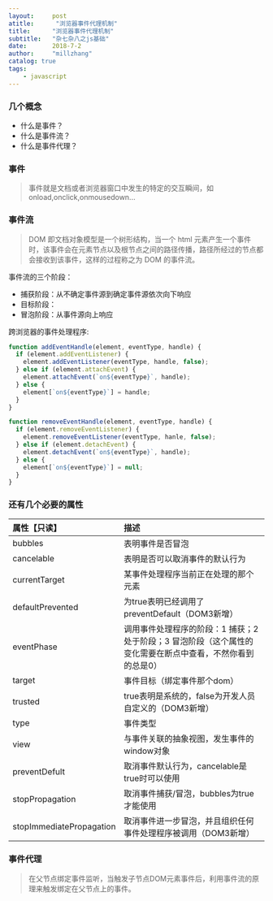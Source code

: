 ```yaml
---
layout:     post
atitle:      "浏览器事件代理机制"
title:      "浏览器事件代理机制"
subtitle:   "杂七杂八之js基础"
date:       2018-7-2
author:     "millzhang"
catalog: true
tags:
    - javascript
---
```


### 几个概念

- 什么是事件？
- 什么是事件流？
- 什么是事件代理？

### 事件

> 事件就是文档或者浏览器窗口中发生的特定的交互瞬间，如 onload,onclick,onmousedown...

### 事件流

> DOM 即文档对象模型是一个树形结构，当一个 html 元素产生一个事件时，该事件会在元素节点以及根节点之间的路径传播，路径所经过的节点都会接收到该事件，这样的过程称之为 DOM 的事件流。

事件流的三个阶段：

- 捕获阶段：从不确定事件源到确定事件源依次向下响应
- 目标阶段：
- 冒泡阶段：从事件源向上响应

跨浏览器的事件处理程序:

```js
function addEventHandle(element, eventType, handle) {
  if (element.addEventListener) {
    element.addEventListener(eventType, handle, false);
  } else if (element.attachEvent) {
    element.attachEvent(`on${eventType}`, handle);
  } else {
    element[`on${eventType}`] = handle;
  }
}

function removeEventHandle(element, eventType, handle) {
  if (element.removeEventListener) {
    element.removeEventListener(eventType, hanle, false);
  } else if (element.detachEvent) {
    element.detachEvent(`on${eventType}`, handle);
  } else {
    element[`on${eventType}`] = null;
  }
}
```

### 还有几个必要的属性

属性【只读】 | 描述
:-- | :--
bubbles | 表明事件是否冒泡
cancelable | 表明是否可以取消事件的默认行为
currentTarget | 某事件处理程序当前正在处理的那个元素
defaultPrevented | 为true表明已经调用了preventDefault（DOM3新增）
eventPhase | 调用事件处理程序的阶段：1 捕获；2 处于阶段；3 冒泡阶段（这个属性的变化需要在断点中查看，不然你看到的总是0）
target | 事件目标（绑定事件那个dom）
trusted | true表明是系统的，false为开发人员自定义的（DOM3新增）
type | 事件类型
view | 与事件关联的抽象视图，发生事件的window对象
preventDefult | 取消事件默认行为，cancelable是true时可以使用
stopPropagation | 取消事件捕获/冒泡，bubbles为true才能使用
stopImmediatePropagation | 取消事件进一步冒泡，并且组织任何事件处理程序被调用（DOM3新增）

### 事件代理

> 在父节点绑定事件监听，当触发子节点DOM元素事件后，利用事件流的原理来触发绑定在父节点上的事件。